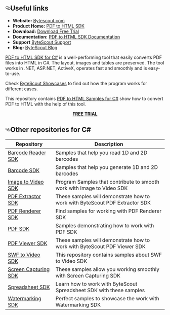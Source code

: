 <div id="readme" class="readme blob instapaper_body">
    <article class="markdown-body entry-content" itemprop="text">
<h2><a id="user-content-resources" class="anchor" href="#resources" aria-hidden="true"><svg aria-hidden="true" class="octicon octicon-link" height="16" version="1.1" viewBox="0 0 16 16" width="16"><path fill-rule="evenodd" d="M4 9h1v1H4c-1.5 0-3-1.69-3-3.5S2.55 3 4 3h4c1.45 0 3 1.69 3 3.5 0 1.41-.91 2.72-2 3.25V8.59c.58-.45 1-1.27 1-2.09C10 5.22 8.98 4 8 4H4c-.98 0-2 1.22-2 2.5S3 9 4 9zm9-3h-1v1h1c1 0 2 1.22 2 2.5S13.98 12 13 12H9c-.98 0-2-1.22-2-2.5 0-.83.42-1.64 1-2.09V6.25c-1.09.53-2 1.84-2 3.25C6 11.31 7.55 13 9 13h4c1.45 0 3-1.69 3-3.5S14.5 6 13 6z"></path></svg></a>Useful links</h2>
<ul>
<li><strong>Website:</strong> <a href="https://bytescout.com/">Bytescout.com</a></li>
<li><strong>Product Home:</strong> <a href="https://bytescout.com/products/developer/pdftohtmlsdk/pdftohtmlsdk.html">PDF to HTML SDK</a></li>
<li><strong>Download:</strong> <a href="https://bytescout.com/download/web-installer">Download Free Trial</a></li>
<li><strong>Documentation:</strong> <a href="http://cdn.bytescout.com/help/BytescoutPDFToHTMLSDK/index.html?_ga=2.214935127.1146905564.1503505269-41333639.1490255915">PDF to HTML SDK Documentation</a></li>
<li><strong>Support</strong> <a href="https://bytescout.zendesk.com/hc/en-us/requests/new">ByteScout Support</a></li>
<li><strong>Blog:</strong> <a href="https://bytescout.com/blog">ByteScout Blog</a></li>
</ul>
<p><a href="https://bytescout.com/products/developer/pdftohtmlsdk/pdftohtmlsdk.html">PDF to HTML SDK for C#</a> is a well-performing tool that easily converts PDF files into HTML in C#. The layout, images and tables are preserved. The tool works in .NET, ASP.NET, ActiveX, operates fast and smoothly and is easy-to-use.</p>
<p>Check <a href="https://github.com/bytescout/bytescout-showcases">ByteScout Showcases</a> to find out how the program works for different cases.
</p><p>This repository contains <a href="https://github.com/bytescout/pdf-to-html-sdk-samples-c-sharp">PDF to HTML Samples for C#</a> show how to convert PDF to HTML with the help of this tool.</p>
<p align="center">
  <a title="Download PDF to HTML SDK free trial" href="https://bytescout.com/download/web-installer">
  <strong>FREE TRIAL</strong></a>
</p>
<h2><a id="user-content-resources" class="anchor" href="#resources" aria-hidden="true"><svg aria-hidden="true" class="octicon octicon-link" height="16" version="1.1" viewBox="0 0 16 16" width="16"><path fill-rule="evenodd" d="M4 9h1v1H4c-1.5 0-3-1.69-3-3.5S2.55 3 4 3h4c1.45 0 3 1.69 3 3.5 0 1.41-.91 2.72-2 3.25V8.59c.58-.45 1-1.27 1-2.09C10 5.22 8.98 4 8 4H4c-.98 0-2 1.22-2 2.5S3 9 4 9zm9-3h-1v1h1c1 0 2 1.22 2 2.5S13.98 12 13 12H9c-.98 0-2-1.22-2-2.5 0-.83.42-1.64 1-2.09V6.25c-1.09.53-2 1.84-2 3.25C6 11.31 7.55 13 9 13h4c1.45 0 3-1.69 3-3.5S14.5 6 13 6z"></path></svg></a>Other repositories for C#</h2>
<table>
<thead>
<tr>
<th>Repository</th>
<th>Description</th>
</tr>
</thead>
<tbody>
<tr>
<td><a href="https://github.com/bytescout/barcode-reader-sdk-samples-c-sharp">Barcode Reader SDK</a></td>
<td>Samples that help you read 1D and 2D barcodes</td>
</tr>
<tr>
<td><a href="https://github.com/bytescout/barcode-sdk-samples-c-sharp">Barcode SDK</a></td>
<td>Samples that help you generate 1D and 2D barcodes</td>
</tr>
<tr>
<td><a href="https://github.com/bytescout/image-to-video-sdk-samples-c-sharp">Image to Video SDK</a></td>
<td>Program Samples that contribute to smooth work with Image to Video SDK</td>
</tr>
<tr>
<td><a href="https://github.com/bytescout/pdf-extractor-sdk-samples-c-sharp">PDF Extractor SDK</a></td>
<td>These samples will demonstrate how to work with ByteScout PDF Extractor SDK</td>
</tr>
<tr>
<td><a href="https://github.com/bytescout/pdf-renderer-sdk-samples-c-sharp">PDF Renderer SDK</a></td>
<td>Find samples for working with PDF Renderer SDK</td>
</tr>
<tr>
<td><a href="https://github.com/bytescout/pdf-sdk-samples-c-sharp">PDF SDK</a></td>
<td>Samples demonstrating how to work with PDF SDK</td>
</tr>
<tr>
<td><a href="https://github.com/bytescout/pdf-viewer-sdk-samples-c-sharp">PDF Viewer SDK</a></td>
<td>These samples will demonstrate how to work with ByteScout PDF Viewer SDK</td>
</tr>
<tr>
<td><a href="https://github.com/bytescout/swf-to-video-sdk-samples-c-sharp">SWF to Video SDK</a></td>
<td>This repository contains samples about SWF to Video SDK</td>
</tr>
<tr>
<td><a href="https://github.com/bytescout/screen-capturing-sdk-samples-c-sharp">Screen Capturing SDK</a></td>
<td>These samples allow you working smoothly with Screen Capturing SDK</td>
</tr>
<tr>
<td><a href="https://github.com/bytescout/spreadsheet-sdk-samples-c-sharp">Spreadsheet SDK</a></td>
<td>Learn how to work with ByteScout Spreadsheet SDK with these samples</td>
</tr>
<tr>
<td><a href="https://github.com/bytescout/watermarking-sdk-samples-c-sharp">Watermarking SDK</a></td>
<td>Perfect samples to showcase the work with Watermarking SDK</td>
</tr></tbody></table>
</article>
  </div>
